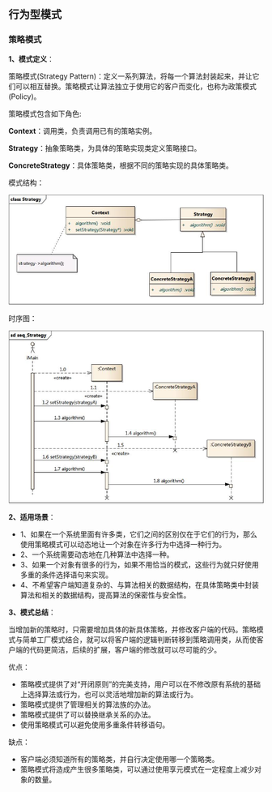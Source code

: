 ## 行为型模式
### 策略模式

**1、模式定义**：

策略模式(Strategy Pattern)：定义一系列算法，将每一个算法封装起来，并让它们可以相互替换。策略模式让算法独立于使用它的客户而变化，也称为政策模式(Policy)。

策略模式包含如下角色:

**Context**：调用类，负责调用已有的策略实例。

**Strategy**：抽象策略类，为具体的策略实现类定义策略接口。

**ConcreteStrategy**：具体策略类，根据不同的策略实现的具体策略类。

模式结构：

![策略模式结构](images/Strategy.jpg)

时序图：

![策略模式时序图](images/seq_Strategy.jpg)

**2、适用场景**：  

- 1、如果在一个系统里面有许多类，它们之间的区别仅在于它们的行为，那么使用策略模式可以动态地让一个对象在许多行为中选择一种行为。
- 2、一个系统需要动态地在几种算法中选择一种。
- 3、如果一个对象有很多的行为，如果不用恰当的模式，这些行为就只好使用多重的条件选择语句来实现。
- 4、不希望客户端知道复杂的、与算法相关的数据结构，在具体策略类中封装算法和相关的数据结构，提高算法的保密性与安全性。


**3、模式总结**：  

当增加新的策略时，只需要增加具体的新具体策略，并修改客户端的代码。策略模式与简单工厂模式结合，就可以将客户端的逻辑判断转移到策略调用类，从而使客户端的代码更简洁，后续的扩展，客户端的修改就可以尽可能的少。

优点：
- 策略模式提供了对“开闭原则”的完美支持，用户可以在不修改原有系统的基础上选择算法或行为，也可以灵活地增加新的算法或行为。
- 策略模式提供了管理相关的算法族的办法。
- 策略模式提供了可以替换继承关系的办法。
- 使用策略模式可以避免使用多重条件转移语句。

缺点：
- 客户端必须知道所有的策略类，并自行决定使用哪一个策略类。
- 策略模式将造成产生很多策略类，可以通过使用享元模式在一定程度上减少对象的数量。